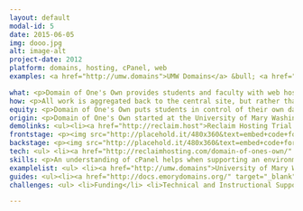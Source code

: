 ```yaml
---
layout: default
modal-id: 5
date: 2015-06-05
img: dooo.jpg
alt: image-alt
project-date: 2012
platform: domains, hosting, cPanel, web
examples: <a href="http://umw.domains">UMW Domains</a> &bull; <a href="http://create.ou.edu">Create @ OU</a> &bull; <a href="http://emorydomains.org">Emory University</a>

what: <p>Domain of One's Own provides students and faculty with web hosting and domains to build a portfolio of their work on the web.</p> 
how: <p>All work is aggregated back to the central site, but rather than having authorship happen in a silo, students are given their own distinct domains and spaces to narrate their work and explore the possibities.</p>
equity: <p>Domain of One's Own puts students in control of their own data. The space is theirs and they are not restricted to a limited toolset to express themselves. By giving students and faculty spaces to promote the work they're doing, we are giving them the power to control who accesses their data and how it's presented on the web.</p>
origin: <p>Domain of One's Own started at the University of Mary Washington in 2012 as a pilot launched after years of experimentation within the Division of Teaching and Learning Technologies with Bluehost as a toolkit for innovation. UMW has a <a href="http://umwblogs.org">rich history of working with WordPress</a> and wanted to push the boundaries of this by offering a LAMP hosting environment that allowed students to get their own spaces and connect to a domain they owned and controlled. After a successful pilot in 2012 the project was funded ongoing and currently boasts over 1,400 users and almost 2,000 sites.</p><p>In 2013 Tim Owens and Jim Groom launched <a href="https://reclaimhosting.com">Reclaim Hosting</a> as an effort to provide hosted infrastructure for other schools who didn't have the resources to run similar projects. Schools like <a href="http://emorydomains.org">Emory University</a> were already experimenting with these spaces and now there are 11 institutions doing Domain of One's Own on their campus ranging from small pilots to larger programs with more schedule for the Fall.</p> 
demolinks: <ul><li><a href="http://reclaim.host">Reclaim Hosting Trial Account</a></li></ul>
frontstage: <p><img src="http://placehold.it/480x360&text=embed+code+for+your+video"></p>
backstage: <p><img src="http://placehold.it/480x360&text=embed+code+for+your+video"></p>
tech: <ul> <li><a href="http://reclaimhosting.com/domain-of-ones-own/" target="_blank">LAMP Server Environment</a> $199/month through <a href="https://reclaimhosting.com">Reclaim Hosting</a></li> <li>Domain Registrations</a> $12/year typically</li> </ul>
skills: <p>An understanding of cPanel helps when supporting an environment like this. In many ways because this is the ultimate sandbox you have to have an expectation that things will go wrong on occasion and be prepared to work through those trials. Support from your IT department is crucial if you don't have technical expertise in running a server environment and you're not working with an external company like Reclaim Hosting.</p>
examplelist: <ul> <li><a href="http://umw.domains">University of Mary Washington</a> (2012-present)</li> <li><a href="http://create.ou.edu">University of Oklahoma</a> (2014-present)</li> <li><a href="http://emorydomains.org">Emory University</a> (2013-present)</li> <li><a href="http://cikeys.com">CSU Channel Islands</a> (2014-present)</li> <li><a href="http://domains.davidson.edu">Davidson College</a> (2014-present)</li> <li><a href="http://minerva.community">Minerva Schools at KGI</a> (2015)</li></ul> 
guides: <ul><li><a href="http://docs.emorydomains.org/" target="_blank">Emory Domains Documentation</a></li> <li><a href="http://docs.umwdomains.com/" target="_blank">UMW Domains Documentation</a></li> </ul>
challenges: <ul> <li>Funding</li> <li>Technical and Instructional Support</li></ul>

---
```

